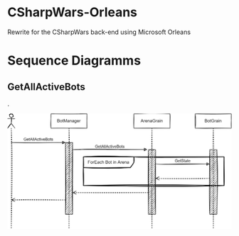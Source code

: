 # CSharpWars-Orleans
Rewrite for the CSharpWars back-end using Microsoft Orleans

# Sequence Diagramms

## GetAllActiveBots

.

![GetAllActiveBots - Sequence](Drawings/Sequences/03-GetAllActiveBots.drawio.png)